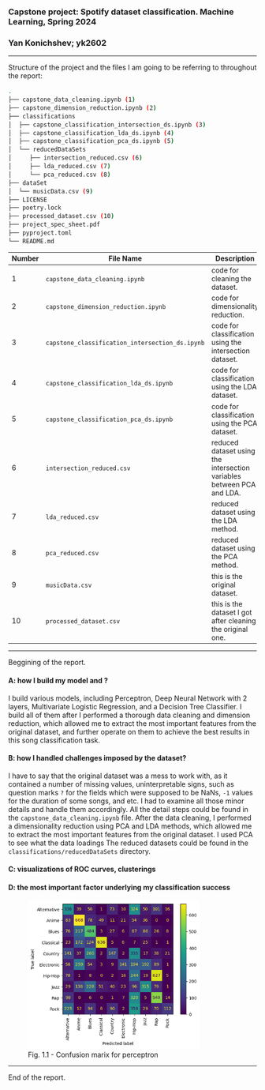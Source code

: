 ### Capstone project: Spotify dataset classification. Machine Learning, Spring 2024

### Yan Konichshev; yk2602

---

Structure of the project and the files I am going to be referring to throughout the report:

```bash
.
├── capstone_data_cleaning.ipynb (1)
├── capstone_dimension_reduction.ipynb (2)
├── classifications
│  ├── capstone_classification_intersection_ds.ipynb (3)
│  ├── capstone_classification_lda_ds.ipynb (4)
│  ├── capstone_classification_pca_ds.ipynb (5)
│  └── reducedDataSets
│     ├── intersection_reduced.csv (6)
│     ├── lda_reduced.csv (7)
│     └── pca_reduced.csv (8)
├── dataSet
│  └── musicData.csv (9)
├── LICENSE
├── poetry.lock
├── processed_dataset.csv (10)
├── project_spec_sheet.pdf
├── pyproject.toml
└── README.md
```

| Number | File Name                                       | Description                                                           |
| ------ | ----------------------------------------------- | --------------------------------------------------------------------- |
| 1      | `capstone_data_cleaning.ipynb`                  | code for cleaning the dataset.                                        |
| 2      | `capstone_dimension_reduction.ipynb`            | code for dimensionality reduction.                                    |
| 3      | `capstone_classification_intersection_ds.ipynb` | code for classification using the intersection dataset.               |
| 4      | `capstone_classification_lda_ds.ipynb`          | code for classification using the LDA dataset.                        |
| 5      | `capstone_classification_pca_ds.ipynb`          | code for classification using the PCA dataset.                        |
| 6      | `intersection_reduced.csv`                      | reduced dataset using the intersection variables between PCA and LDA. |
| 7      | `lda_reduced.csv`                               | reduced dataset using the LDA method.                                 |
| 8      | `pca_reduced.csv`                               | reduced dataset using the PCA method.                                 |
| 9      | `musicData.csv`                                 | this is the original dataset.                                         |
| 10     | `processed_dataset.csv`                         | this is the dataset I got after cleaning the original one.            |

---

Beggining of the report.

#### A: how I build my model and ?

I build various models, including Perceptron, Deep Neural Network with 2 layers, Multivariate Logistic Regression, and a Decision Tree Classifier. I build all of them after I performed a thorough data cleaning and dimension reduction, which allowed me to extract the most important features from the original dataset, and further operate on them to achieve the best results in this song classification task.

#### B: how I handled challenges imposed by the dataset?

I have to say that the original dataset was a mess to work with, as it contained a number of missing values, uninterpretable signs, such as question marks `?` for the fields which were supposed to be NaNs, `-1` values for the duration of some songs, and etc. I had to examine all those minor details and handle them accordingly. All the detail steps could be found in the `capstone_data_cleaning.ipynb` file. After the data cleaning, I performed a dimensionality reduction using PCA and LDA methods, which allowed me to extract the most important features from the original dataset. I used PCA to see what the data loadings The reduced datasets could be found in the `classifications/reducedDataSets` directory.

#### C: visualizations of ROC curves, clusterings

#### D: the most important factor underlying my classification success

<figure>
  <img src="pics/fig1.png" alt="Fig. 1.1 - Confusion marix for perceptron" height="300">
  <figcaption>Fig. 1.1 - Confusion marix for perceptron</figcaption>
</figure>

---

End of the report.
